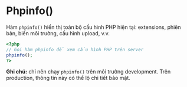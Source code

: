 # Phpinfo()

Hàm `phpinfo()` hiển thị toàn bộ cấu hình PHP hiện tại: extensions, phiên bản, biến môi trường, cấu hình upload, v.v.

```php
<?php
// Gọi hàm phpinfo để xem cấu hình PHP trên server
phpinfo();
?>
```

**Ghi chú:** chỉ nên chạy `phpinfo()` trên môi trường development. Trên production, thông tin này có thể lộ chi tiết bảo mật.
